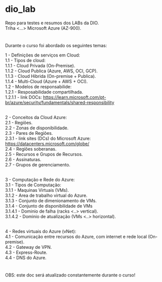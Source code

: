 # dio_lab

Repo para testes e resumos dos LABs da DIO.</br >
Triha <...> Microsoft Azure (AZ-900).

#

Durante o curso foi abordado os seguintes temas:

1 - Definições de serviços em Cloud:</br >
  1.1 - Tipos de cloud:</br >
    1.1.1 - Cloud Privada (On-Premise).</br >
    1.1.2 - Cloud Publica (Azure, AWS, OCI, GCP).</br >
    1.1.3 - Cloud Hibrida (On-premise + Publica).</br >
    1.1.4 - Multi-Cloud (Azure + AWS + OCI).</br >
  1.2 - Modelos de responsabilide:</br >
    1.2.1 - Resposabilidade compartilhada.</br >
      1.2.1.1 - link DOCs: https://learn.microsoft.com/pt-br/azure/security/fundamentals/shared-responsibility</br > </br >

2 - Conceitos da Cloud Azure:</br >
  2.1 - Regiões.</br >
  2.2 - Zonas de disponibilidade.</br >
  2.3 - Pares de Regiões.</br >
    2.3.1 - link sites (DCs) do Microsoft Azure: https://datacenters.microsoft.com/globe/</br >
  2.4 - Regiões soberanas.</br >
  2.5 - Recursos e Grupos de Recursos.</br >
  2.6 - Assinaturas.</br >
  2.7 - Grupos de gerenciamento.</br ></br >

3 - Computação e Rede do Azure:</br >
  3.1 - Tipos de Computação:</br >
    3.1.1 - Maquinas Virtuais (VMs).</br >
    3.1.2 - Area de trabalho virtual do Azure.</br >
    3.1.3 - Conjunto de dimenionamento de VMs.</br >
    3.1.4 - Conjunto de disponibilidade de VMs</br >
      3.1.4.1 - Dominio de falha (racks <..> vertical).</br >
      3.1.4.2 - Dominio de atualização (VMs <..> horizontal).</br ></br >

4 - Redes virtuais do Azure (vNet):</br >
  4.1 - Comunicação entre recursos do Azure, com internet e rede local (On-premise).</br >
  4.2 - Gateway de VPN.</br >
  4.3 - Express-Route.</br >
  4.4 - DNS do Azure.</br >

#

OBS: este doc será atualizado constantemente durante o curso!</br >

#
